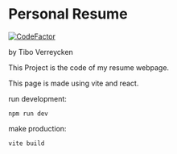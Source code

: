 # Personal Resume

[![CodeFactor](https://www.codefactor.io/repository/github/klanting/personal-2024-summer-resume/badge)](https://www.codefactor.io/repository/github/klanting/personal-2024-summer-resume)

by Tibo Verreycken

This Project is the code of my resume webpage.

This page is made using vite and react.

run development:
```shell
npm run dev
```

make production:
```shell
vite build
```


